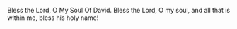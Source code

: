 Bless the Lord, O My Soul Of David. Bless the Lord, O my soul, and all that is within me, bless his holy name!
